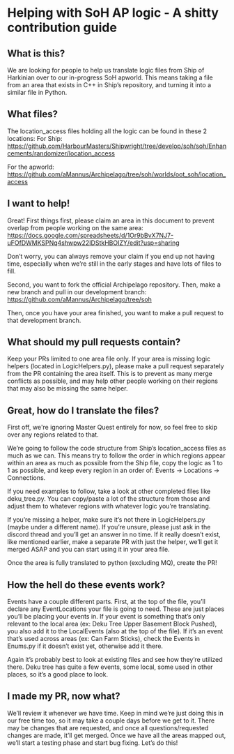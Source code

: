 # Helping with SoH AP logic - A shitty contribution guide

## What is this?

We are looking for people to help us translate logic files from Ship of Harkinian over to our in-progress SoH apworld. This means taking a file from an area that exists in C++ in Ship’s repository, and turning it into a similar file in Python.


## What files?

The location_access files holding all the logic can be found in these 2 locations:
For Ship: https://github.com/HarbourMasters/Shipwright/tree/develop/soh/soh/Enhancements/randomizer/location_access

For the apworld:
https://github.com/aMannus/Archipelago/tree/soh/worlds/oot_soh/location_access


## I want to help!

Great! First things first, please claim an area in this document to prevent overlap from people working on the same area: https://docs.google.com/spreadsheets/d/1Or9bBvX7NJ7-uFOfDWMKSPNq4shwpw22IDStkHBOIZY/edit?usp=sharing

Don’t worry, you can always remove your claim if you end up not having time, especially when we’re still in the early stages and have lots of files to fill. 

Second, you want to fork the official Archipelago repository. Then, make a new branch and pull in our development branch: https://github.com/aMannus/Archipelago/tree/soh

Then, once you have your area finished, you want to make a pull request to that development branch.


## What should my pull requests contain?

Keep your PRs limited to one area file only. If your area is missing logic helpers (located in LogicHelpers.py), please make a pull request separately from the PR containing the area itself. This is to prevent as many merge conflicts as possible, and may help other people working on their regions that may also be missing the same helper.


## Great, how do I translate the files?

First off, we're ignoring Master Quest entirely for now, so feel free to skip over any regions related to that. 

We’re going to follow the code structure from Ship’s location_access files as much as we can. This means try to follow the order in which regions appear within an area as much as possible from the Ship file, copy the logic as 1 to 1 as possible, and keep every region in an order of: Events -> Locations -> Connections.

If you need examples to follow, take a look at other completed files like deku_tree.py. You can copy/paste a lot of the structure from those and adjust them to whatever regions with whatever logic you’re translating.

If you’re missing a helper, make sure it’s not there in LogicHelpers.py (maybe under a different name). If you’re unsure, please just ask in the discord thread and you’ll get an answer in no time. If it really doesn’t exist, like mentioned earlier, make a separate PR with just the helper, we’ll get it merged ASAP and you can start using it in your area file.

Once the area is fully translated to python (excluding MQ), create the PR!


## How the hell do these events work?

Events have a couple different parts. First, at the top of the file, you’ll declare any EventLocations your file is going to need. These are just places you’ll be placing your events in. If your event is something that’s only relevant to the local area (ex: Deku Tree Upper Basement Block Pushed), you also add it to the LocalEvents (also at the top of the file). If it’s an event that’s used across areas (ex: Can Farm Sticks), check the Events in Enums.py if it doesn’t exist yet, otherwise add it there. 

Again it’s probably best to look at existing files and see how they’re utilized there. Deku tree has quite a few events, some local, some used in other places, so it’s a good place to look.


## I made my PR, now what?

We’ll review it whenever we have time. Keep in mind we’re just doing this in our free time too, so it may take a couple days before we get to it. There may be changes that are requested, and once all questions/requested changes are made, it’ll get merged. Once we have all the areas mapped out, we’ll start a testing phase and start bug fixing. Let’s do this!
